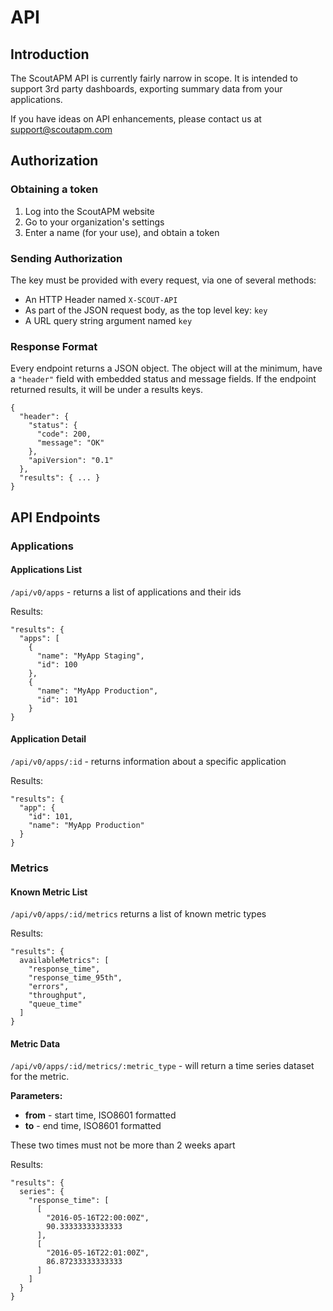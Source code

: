 # API

## Introduction

The ScoutAPM API is currently fairly narrow in scope. It is intended to
support 3rd party dashboards, exporting summary data from your applications.

If you have ideas on API enhancements, please contact us at support@scoutapm.com

## Authorization

### Obtaining a token

1. Log into the ScoutAPM website
2. Go to your organization's settings
3. Enter a name (for your use), and obtain a token

### Sending Authorization

The key must be provided with every request, via one of several methods:

* An HTTP Header named `X-SCOUT-API`
* As part of the JSON request body, as the top level key: `key`
* A URL query string argument named `key`

### Response Format

Every endpoint returns a JSON object. The object will at the minimum,
have a `"header"` field with embedded status and message fields. If the
endpoint returned results, it will be under a results keys.

```
{
  "header": {
    "status": {
      "code": 200,
      "message": "OK"
    },
    "apiVersion": "0.1"
  },
  "results": { ... }
}
```

## API Endpoints

### Applications

#### Applications List

`/api/v0/apps` - returns a list of applications and their ids

Results:

```
"results": {
  "apps": [
    {
      "name": "MyApp Staging",
      "id": 100
    },
    {
      "name": "MyApp Production",
      "id": 101
    }
}
```


#### Application Detail

`/api/v0/apps/:id` - returns information about a specific application

Results:

```
"results": {
  "app": {
    "id": 101,
    "name": "MyApp Production"
  }
}
```

### Metrics

#### Known Metric List

`/api/v0/apps/:id/metrics` returns a list of known metric types

Results:

```
"results": {
  availableMetrics": [
    "response_time",
    "response_time_95th",
    "errors",
    "throughput",
    "queue_time"
  ]
}
```


#### Metric Data

`/api/v0/apps/:id/metrics/:metric_type` - will return a time series dataset for the metric.

**Parameters:**

* **from** - start time, ISO8601 formatted
* **to** - end time, ISO8601 formatted

These two times must not be more than 2 weeks apart

Results:

```
"results": {
  series": {
    "response_time": [
      [
        "2016-05-16T22:00:00Z",
        90.33333333333333
      ],
      [
        "2016-05-16T22:01:00Z",
        86.87233333333333
      ]
    ]
  }
}
```

